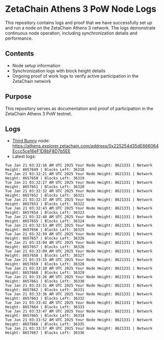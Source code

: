 # ZetaChain Athens 3 PoW Node Logs
This repository contains logs and proof that we have successfully set up and run a node on the ZetaChain Athens 3 network. The logs demonstrate continuous node operation, including synchronization details and performance.

## Contents
- Node setup information
- Synchronization logs with block height details
- Ongoing proof of work logs to verify active participation in the ZetaChain network

## Purpose
This repository serves as documentation and proof of participation in the ZetaChain Athens 3 PoW testnet.

## Logs

- [Third Bunny](https://thirdbunny.xyz/) node: https://athens.explorer.zetachain.com/address/0x225254d35dE666064Eccc5ce16eF1D8bF8D7b5EE
- Latest logs:
```
Tue Jan 21 03:32:16 AM UTC 2025 Your Node Height: 8621331 | Network Height: 8657649 | Blocks Left: 36318
Tue Jan 21 03:32:21 AM UTC 2025 Your Node Height: 8621331 | Network Height: 8657650 | Blocks Left: 36319
Tue Jan 21 03:32:27 AM UTC 2025 Your Node Height: 8621331 | Network Height: 8657651 | Blocks Left: 36320
Tue Jan 21 03:32:32 AM UTC 2025 Your Node Height: 8621331 | Network Height: 8657652 | Blocks Left: 36321
Tue Jan 21 03:32:37 AM UTC 2025 Your Node Height: 8621331 | Network Height: 8657653 | Blocks Left: 36322
Tue Jan 21 03:32:43 AM UTC 2025 Your Node Height: 8621331 | Network Height: 8657654 | Blocks Left: 36323
Tue Jan 21 03:32:48 AM UTC 2025 Your Node Height: 8621331 | Network Height: 8657655 | Blocks Left: 36324
Tue Jan 21 03:32:53 AM UTC 2025 Your Node Height: 8621331 | Network Height: 8657656 | Blocks Left: 36325
Tue Jan 21 03:32:59 AM UTC 2025 Your Node Height: 8621331 | Network Height: 8657657 | Blocks Left: 36326
Tue Jan 21 03:33:04 AM UTC 2025 Your Node Height: 8621331 | Network Height: 8657657 | Blocks Left: 36326
Tue Jan 21 03:33:09 AM UTC 2025 Your Node Height: 8621331 | Network Height: 8657658 | Blocks Left: 36327
Tue Jan 21 03:33:15 AM UTC 2025 Your Node Height: 8621331 | Network Height: 8657659 | Blocks Left: 36328
Tue Jan 21 03:33:20 AM UTC 2025 Your Node Height: 8621331 | Network Height: 8657660 | Blocks Left: 36329
Tue Jan 21 03:33:26 AM UTC 2025 Your Node Height: 8621331 | Network Height: 8657661 | Blocks Left: 36330
Tue Jan 21 03:33:31 AM UTC 2025 Your Node Height: 8621331 | Network Height: 8657662 | Blocks Left: 36331
Tue Jan 21 03:33:36 AM UTC 2025 Your Node Height: 8621331 | Network Height: 8657663 | Blocks Left: 36332
Tue Jan 21 03:33:42 AM UTC 2025 Your Node Height: 8621331 | Network Height: 8657664 | Blocks Left: 36333
Tue Jan 21 03:33:47 AM UTC 2025 Your Node Height: 8621331 | Network Height: 8657665 | Blocks Left: 36334
Tue Jan 21 03:33:52 AM UTC 2025 Your Node Height: 8621331 | Network Height: 8657666 | Blocks Left: 36335
Tue Jan 21 03:33:57 AM UTC 2025 Your Node Height: 8621331 | Network Height: 8657667 | Blocks Left: 36336
```
